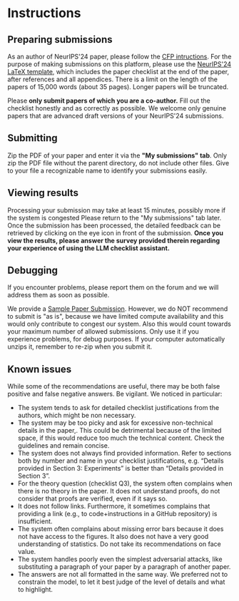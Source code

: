 # Instructions

## Preparing submissions

As an author of NeurIPS'24 paper, please follow the [CFP intructions](https://neurips.cc/Conferences/2024/CallForPapers). For the purpose of making submissions on this platform, please use the [NeurIPS'24 LaTeX template](https://media.neurips.cc/Conferences/NeurIPS2024/Styles.zip), which includes the paper checklist at the end of the paper, after references and all appendices. There is a limit on the length of the papers of 15,000 words (about 35 pages). Longer papers will be truncated.

Please **only submit papers of which you are a co-author.** Fill out the checklist honestly and as correctly as possible.  We welcome only genuine papers that are advanced draft versions of your NeurIPS'24 submissions.

## Submitting

Zip the PDF of your paper and enter it via the **"My submissions" tab**. Only zip the PDF file without the parent directory, do not include other files. Give to your file a recognizable name to identify your submissions easily.


## Viewing results

Processing your submission may take at least 15 minutes, possibly more if the system is congested Please return to the "My submissions" tab later. Once the submission has been processed, the detailed feedback can be retrieved by clicking on the eye icon <i class="icon grey eye eye-icon"></i> in front of the submission.
**Once you view the results, please answer the survey provided therein regarding your experience of using the LLM checklist assistant.**

## Debugging

If you encounter problems, please report them on the forum and we will address them as soon as possible.

We provide a [Sample Paper Submission](https://www.codabench.org/datasets/download/24e27426-4478-49da-af79-594646142f31/). However, we do NOT recommend to submit is "as is", because we have limited compute availability and this would only contribute to congest our system. Also this would count towards your maximum number of allowed submissions. Only use it if you experience problems, for debug purposes. If your computer automatically unzips it, remember to re-zip when you submit it.

## Known issues

While some of the recommendations are useful, there may be both false positive and false negative answers. Be vigilant. We noticed in particular:

* The system tends to ask for detailed checklist justifications from the authors, which might be non necessary. 
* The system may be too picky and ask for excessive non-technical details in the paper,. This could be detrimental because of the limited space, if this would reduce too much the technical content. Check the guidelines and remain concise.
* The system does not always find provided information. Refer to sections both by number and name in your checklist justifications, e.g. “Details provided in Section 3: Experiments” is better than “Details provided in Section 3”.
* For the theory question (checklist Q3), the system often complains when there is no theory in the paper. It does not understand proofs, do not consider that proofs are verified, even if it says so.
* It does not follow links. Furthermore, it sometimes complains that providing a link (e.g., to code+instructions in a GitHub repository) is insufficient. 
* The system often complains about missing error bars because it does not have access to the figures. It also does not have a very good understanding of statistics. Do not take its recommendations on face value.
* The system handles poorly even the simplest adversarial attacks, like substituting a paragraph of your paper by a paragraph of another paper.
* The answers are not all formatted in the same way. We preferred not to constrain the model, to let it best judge of the level of details and what to highlight.